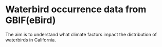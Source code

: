 # Waterbird occurrence data from GBIF(eBird)
The aim is to understand what climate factors impact the distribution of waterbirds in California. 
